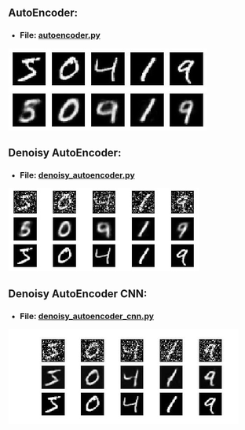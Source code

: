 ## AutoEncoder:
+ ### File: [autoencoder.py](./autoencoder.py)<p>
![](./Images/autoencoder.jpg)
  
  
## Denoisy AutoEncoder:
+ ### File: [denoisy_autoencoder.py](./denoisy_autoencoder.py)<p>
![](./Images/denoisy_autoencoder.jpg)
  
  
## Denoisy AutoEncoder CNN:
+ ### File: [denoisy_autoencoder_cnn.py](./denoisy_autoencoder_cnn.py)<p>
![](./Images/denoisy_autoencoder_cnn.jpg)

